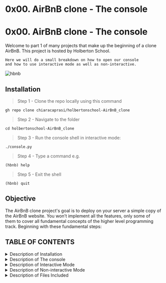 # 0x00. AirBnB clone - The console
# 0x00. AirBnB clone - The console

Welcome to part 1 of many projects that make up the beginning
of a clone AirBnB.
This project is hosted by Holberton School.
```
Here we will do a small breakdown on how to open our console 
and how to use interactive mode as well as non-interactive.
```
![hbnb](https://user-images.githubusercontent.com/91517809/176107896-998e3280-f565-4e09-a801-c609984bfed6.png)

## Installation

> Step 1 - Clone the repo locally using this command
```
gh repo clone chiaracaprasi/holbertonschool-AirBnB_clone
```
> Step 2 - Navigate to the folder
```
cd holbertonschool-AirBnB_clone
```
> Step 3 - Run the console shell in interactive mode:
```
./console.py
```
> Step 4 - Type a command e.g.
```
(hbnb) help
```
> Step 5 - Exit the shell
```
(hbnb) quit
```

<h2>Objective</h2>

The AirBnB clone project's goal is to deploy on your server a simple copy of the AirBnB website.
You won’t implement all the features, only some of them to cover all fundamental concepts of the higher level programming track.
Beginning with these fundamental steps:

</p>

## TABLE OF CONTENTS
<p>
</details>

<details><summary>Description of Installation </summary>

<p>

<h2>How to Install:</h2>

You will be using Ubuntu 20.04 with python3, you can work locally or through a sandbox.

</details>

<details><summary>Description of The console </summary>

<p>

<h2>The console</h2>

The first piece is to manipulate a powerful storage system. This storage engine will give us an abstraction between “My object” and “How they are stored and persisted”. This means: from your console code (the command interpreter itself) and from the front-end and RestAPI you will build later, you won’t have to pay attention (take care) of how your objects are stored.

This abstraction will also allow you to change the type of storage easily without updating all of your codebase.

The console will be a tool to validate this storage engine

</p>
</details>

<details><summary>Description of Interactive Mode </summary>

<p>

<h2>Interactive Mode</h2>

In the interactive mode, the console will display (hbnb) prompting the user to type in and execute a command. After the command is run, the prompt (hbnb) will appear again in a new line waiting for a new command to be entered. As long as the user doesn't quit the shell (by typing quit and pressing enter), this will go indefinitely.
</p>

</details>

<details><summary> Description of Non-interactive Mode</summary>

<p>

<h2>Non-interactive Mode</h2>
In the non-interactive mode, the console is run with a command pipped into into its execution - this way the command is run as soon as the shell starts. In this mode no prompt (hbnb) appears, and no further input is expected from the user.
</p>

</details>

<details><summary> Description of Files Included</summary>

</p>

<h2>Files included:</h2>
Files and commands used to complete this project.
</p>


## Files included w/descriptions:
The console contains the entry point of the interpreter, the list of commands
the interpreter supports are as follows:
* `EOF` - exits console
* `quit` - exits console
* `create` - Creates a new instance of`BaseModel`, saves it (to the JSON file) and prints the id
* `destroy` - Deletes an instance based on the class name and id (save the change into the JSON file). 
* `show` - Prints the string representation of an instance based on the class name and id.
* `all` - Prints all string representation of all instances based or not on the class name. 
* `update` - Updates an instance based on the class name and id by adding or updating attribute (save the change into the JSON file). 


## Testing:
All files, classes and functions can be tested with unit tests.

**Interactive mode:** 
```
python3 -m unittest discover tests
```

**Non-interactive mode** 
```
echo "python3 -m unittest discover tests" | bash
```
## Contributors
Katrina Keas & Johanna Avila
